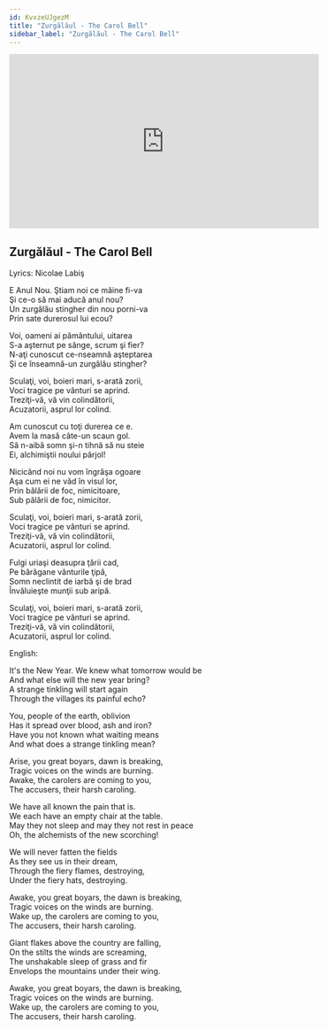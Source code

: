 ```yaml
---
id: KvxzeUJgezM
title: "Zurgălăul - The Carol Bell"
sidebar_label: "Zurgălăul - The Carol Bell"
---
```


<div class="video-float-container">
  <iframe
    width="560"
    height="315"
    src="https://www.youtube.com/embed/KvxzeUJgezM"
    title="YouTube video player"
    frameborder="0"
    allow="accelerometer; autoplay; clipboard-write; encrypted-media; gyroscope; picture-in-picture; web-share"
    referrerpolicy="strict-origin-when-cross-origin"
    allowfullscreen
  ></iframe>
</div>

## Zurgălăul - The Carol Bell

Lyrics: Nicolae Labiş

E Anul Nou. Ştiam noi ce mâine fi-va  
Şi ce-o să mai aducă anul nou?  
Un zurgălău stingher din nou porni-va  
Prin sate durerosul lui ecou?

Voi, oameni ai pământului, uitarea  
S-a aşternut pe sânge, scrum şi fier?  
N-aţi cunoscut ce-nseamnă aşteptarea  
Şi ce înseamnă-un zurgălău stingher?

Sculaţi, voi, boieri mari, s-arată zorii,  
Voci tragice pe vânturi se aprind.  
Treziţi-vă, vă vin colindătorii,  
Acuzatorii, asprul lor colind.

Am cunoscut cu toţi durerea ce e.  
Avem la masă câte-un scaun gol.  
Să n-aibă somn şi-n tihnă să nu steie  
Ei, alchimiştii noului pârjol!

Nicicând noi nu vom îngrăşa ogoare  
Aşa cum ei ne văd în visul lor,  
Prin bălării de foc, nimicitoare,  
Sub pălării de foc, nimicitor.

Sculaţi, voi, boieri mari, s-arată zorii,  
Voci tragice pe vânturi se aprind.  
Treziţi-vă, vă vin colindătorii,  
Acuzatorii, asprul lor colind.

Fulgi uriaşi deasupra ţării cad,  
Pe bărăgane vânturile ţipă,  
Somn neclintit de iarbă şi de brad  
Învăluieşte munţii sub aripă.

Sculaţi, voi, boieri mari, s-arată zorii,  
Voci tragice pe vânturi se aprind.  
Treziţi-vă, vă vin colindătorii,  
Acuzatorii, asprul lor colind.

English:

It's the New Year. We knew what tomorrow would be  
And what else will the new year bring?  
A strange tinkling will start again  
Through the villages its painful echo?

You, people of the earth, oblivion  
Has it spread over blood, ash and iron?  
Have you not known what waiting means  
And what does a strange tinkling mean?

Arise, you great boyars, dawn is breaking,  
Tragic voices on the winds are burning.  
Awake, the carolers are coming to you,  
The accusers, their harsh caroling.

We have all known the pain that is.  
We each have an empty chair at the table.  
May they not sleep and may they not rest in peace  
Oh, the alchemists of the new scorching!

We will never fatten the fields  
As they see us in their dream,  
Through the fiery flames, destroying,  
Under the fiery hats, destroying.

Awake, you great boyars, the dawn is breaking,  
Tragic voices on the winds are burning.  
Wake up, the carolers are coming to you,  
The accusers, their harsh caroling.

Giant flakes above the country are falling,  
On the stilts the winds are screaming,  
The unshakable sleep of grass and fir  
Envelops the mountains under their wing.

Awake, you great boyars, the dawn is breaking,  
Tragic voices on the winds are burning.  
Wake up, the carolers are coming to you,  
The accusers, their harsh caroling.
